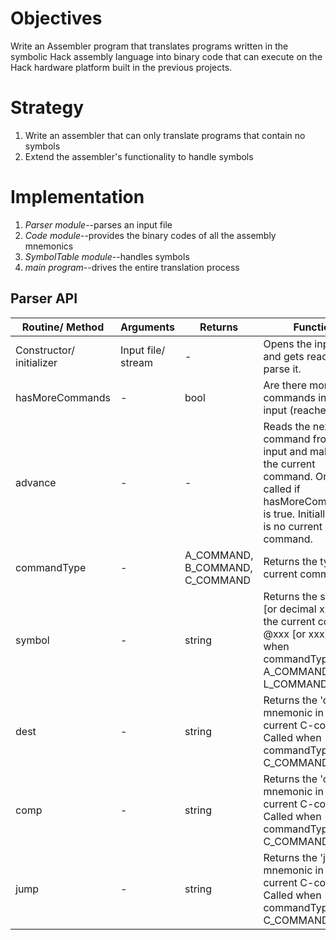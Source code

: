 # Objectives

Write an Assembler program that translates programs written in the symbolic Hack assembly language into binary code that can execute on the Hack hardware platform built in the previous projects.

# Strategy

1. Write an assembler that can only translate programs that contain no symbols
2. Extend the assembler's functionality to handle symbols

# Implementation

1. _Parser module_--parses an input file
2. _Code module_--provides the binary codes of all the assembly mnemonics
3. _SymbolTable module_--handles symbols
4. _main program_--drives the entire translation process

## Parser API

| Routine/ Method          | Arguments          | Returns                         | Function                                                                                                                                                 |
| ------------------------ | ------------------ | ------------------------------- | -------------------------------------------------------------------------------------------------------------------------------------------------------- |
| Constructor/ initializer | Input file/ stream | -                               | Opens the input file and gets ready to parse it.                                                                                                         |
| hasMoreCommands          | -                  | bool                            | Are there more commands in the input (reached EOF)?                                                                                                      |
| advance                  | -                  | -                               | Reads the next command from the input and makes it the current command. Only called if hasMoreCommands() is true. Initially there is no current command. |
| commandType              | -                  | A_COMMAND, B_COMMAND, C_COMMAND | Returns the type of current command                                                                                                                      |
| symbol                   | -                  | string                          | Returns the symbol [or decimal xxx] of the current command @xxx [or xxx]. Called when commandType() is A_COMMAND or L_COMMAND.                           |
| dest                     | -                  | string                          | Returns the 'dest' mnemonic in the current C-command. Called when commandType() is C_COMMAND.                                                            |
| comp                     | -                  | string                          | Returns the 'comp' mnemonic in the current C-command. Called when commandType() is C_COMMAND.                                                            |
| jump                     | -                  | string                          | Returns the 'jump' mnemonic in the current C-command. Called when commandType() is C_COMMAND.                                                            |

